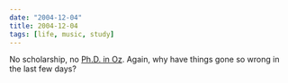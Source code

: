 ```yaml
---
date: "2004-12-04"
title: 2004-12-04
tags: [life, music, study]
---
```

No scholarship, no
[Ph.D. in Oz](http://www.cs.newcastle.edu.au/~nbi/). Again, why
have things gone so wrong in the last few days?

